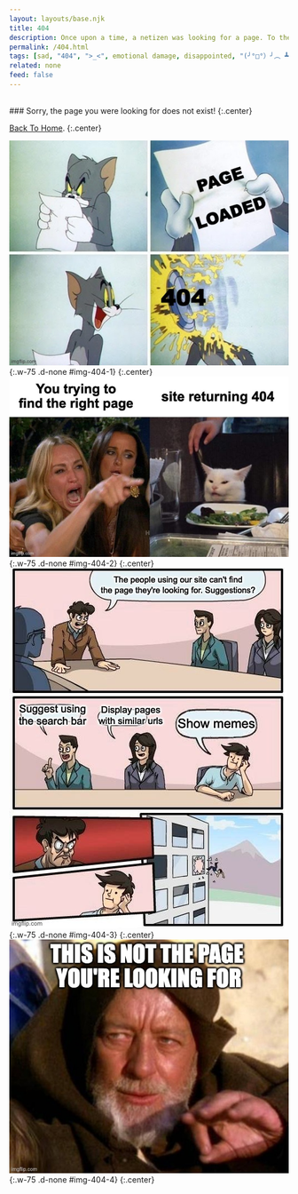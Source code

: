 ```yaml
---
layout: layouts/base.njk
title: 404
description: Once upon a time, a netizen was looking for a page. To their dismay, they got this disappointing article.
permalink: /404.html
tags: [sad, "404", ">_<", emotional damage, disappointed, "(╯°□°）╯︵ ┻━┻"]
related: none
feed: false
---
```

<br/>
### Sorry, the page you were looking for does not exist!
{:.center}

[Back To Home]({{site.url}}{{site.baseurl}}).
{:.center}

![](/assets/img/posts/memes/404-1.jpg){:.w-75 .d-none #img-404-1}
{:.center}
![](/assets/img/posts/memes/404-2.jpg){:.w-75 .d-none #img-404-2}
{:.center}
![](/assets/img/posts/memes/404-3.jpg){:.w-75 .d-none #img-404-3}
{:.center}
![](/assets/img/posts/memes/404-4.jpg){:.w-75 .d-none #img-404-4}
{:.center}
